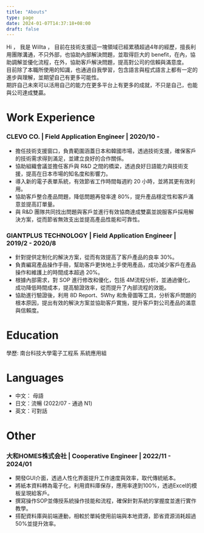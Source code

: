 ```yaml
---
title: "Abouts"
type: page
date: 2024-01-07T14:37:18+08:00
draft: false
---
```

Hi ， 我是 Willta ， 目前在技術支援這一塊領域已經累積超過4年的經歷，擅長利用團隊溝通，不只外部，也協助內部解決問題，並取得巨大的 benefit，在內，協助調解並優化流程，在外，協助客戶解決問題，提高對公司的信賴與滿意度。  
目前除了本職所使用的知識，也通過自我學習，包含語言與程式語言上都有一定的進步與理解，並期望自己有更多可能性。  
期許自己未來可以活用自己的能力在更多平台上有更多的成就，不只是自己，也能與公司達成雙贏。
# Work Experience

### CLEVO CO. | Field Application Engineer | 2020/10 - 
- 擔任技術支援窗口，負責範圍涵蓋日本和韓國市場，透過技術支援，確保客戶的技術需求得到滿足，並建立良好的合作關係。  
- 協助組織會議並擔任客戶與 R&D 之間的橋梁，透過良好日語能力與技術支援，提高在日本市場的知名度和影響力。  
- 導入新的電子表單系統，有效節省工作時間每週約 20 小時，並將其更有效利用。  
- 協助客戶整合產品問題，降低問題再發率達 80%，提升產品穩定性和客戶滿意並提高訂單量。  
- 與 R&D 團隊共同找出問題與客戶並進行有效協商達成雙贏並說服客戶採用解決方案，從而節省無效支出並提高產品性能和可靠性。  
### GIANTPLUS TECHNOLOGY | Field Application Engineer | 2019/2 - 2020/8
- 針對提供定制化的解決方案，從而有效提高了客戶產品的良率 30%。  
- 負責編寫產品操作手冊，幫助客戶更快地上手使用產品，成功減少客戶在產品操作和維護上的時間成本超過 20%。  
- 根據內部需求，對 SOP 進行修改和優化，包括 4M流程分析，並通過優化，成功降低時間成本，提高驗證效率，從而提升了內部流程的效能。  
- 協助進行驗證後，利用 8D Report、5Why 和魚骨圖等工具，分析客戶問題的根本原因，提出有效的解決方案並協助客戶實施，提升客戶對公司產品的滿意與信賴度。  
# Education
學歷: 南台科技大學電子工程系 系統應用組
# Languages
- 中文： 母語  
- 日文：流暢 (2022/07 - 通過 N1)  
- 英文：可對話   
# Other
### 大和HOMES株式会社 | Cooperative Engineer | 2022/11 - 2024/01
- 開發GUI介面，透過人性化界面提升工作速度與效率，取代傳統紙本。
- 將紙本資料轉為電子化，利用資料庫保存，應用率達到100%，透過Excel的模板呈現給客戶。  
- 撰寫操作SOP並傳授系統操作技能和流程，確保針對系統的掌握度並進行實作教學。
- 搭配資料庫與前端連動，相較於單純使用前端與本地資源，節省資源消耗超過50%並提升效率。